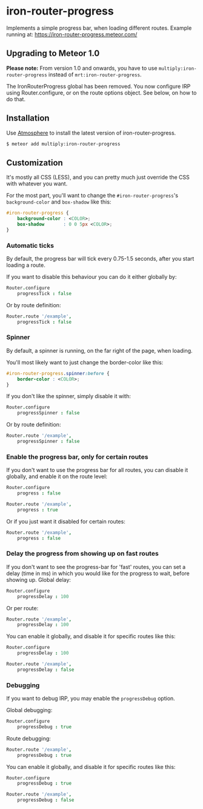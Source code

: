 # iron-router-progress

Implements a simple progress bar, when loading different routes.
Example running at: https://iron-router-progress.meteor.com/

## Upgrading to Meteor 1.0

__Please note:__ From version 1.0 and onwards, you have to use `multiply:iron-router-progress` instead of `mrt:iron-router-progress`.

The IronRouterProgress global has been removed. You now configure IRP using Router.configure, or on the route options object. See below, on how to do that.

## Installation

Use [Atmosphere](https://atmospherejs.com/) to install the latest version of iron-router-progress.
```sh
$ meteor add multiply:iron-router-progress
```

## Customization

It's mostly all CSS (LESS), and you can pretty much just override the CSS with whatever you want.

For the most part, you'll want to change the `#iron-router-progress`'s `background-color` and `box-shadow` like this:
```css
#iron-router-progress {
	background-color : <COLOR>;
	box-shadow       : 0 0 5px <COLOR>;
}
```

### Automatic ticks
By default, the progress bar will tick every 0.75-1.5 seconds, after you start loading a route.

If you want to disable this behaviour you can do it either globally by:
```coffee
Router.configure
	progressTick : false
```
Or by route definition:
```coffee
Router.route '/example',
	progressTick : false
```

### Spinner
By default, a spinner is running, on the far right of the page, when loading.

You'll most likely want to just change the border-color like this:
```css
#iron-router-progress.spinner:before {
	border-color : <COLOR>;
}
```

If you don't like the spinner, simply disable it with:
```coffee
Router.configure
	progressSpinner : false
```
Or by route definition:
```coffee
Router.route '/example',
	progressSpinner : false
```

### Enable the progress bar, only for certain routes
If you don't want to use the progress bar for all routes, you can disable it globally, and enable it on the route level:
```coffee
Router.configure
	progress : false

Router.route '/example',
	progress : true
```

Or if you just want it disabled for certain routes:
```coffee
Router.route '/example',
	progress : false
```

### Delay the progress from showing up on fast routes
If you don't want to see the progress-bar for 'fast' routes, you can set a delay (time in ms) in which you would like for the progress to wait, before showing up.
Global delay:
```coffee
Router.configure
	progressDelay : 100
```

Or per route:
```coffee
Router.route '/example',
	progressDelay : 100
```

You can enable it globally, and disable it for specific routes like this:
```coffee
Router.configure
	progressDelay : 100

Router.route '/example',
	progressDelay : false
```

### Debugging
If you want to debug IRP, you may enable the `progressDebug` option.

Global debugging:
```coffee
Router.configure
	progressDebug : true
```

Route debugging:
```coffee
Router.route '/example',
	progressDebug : true
```

You can enable it globally, and disable it for specific routes like this:
```coffee
Router.configure
	progressDebug : true

Router.route '/example',
	progressDebug : false
```
